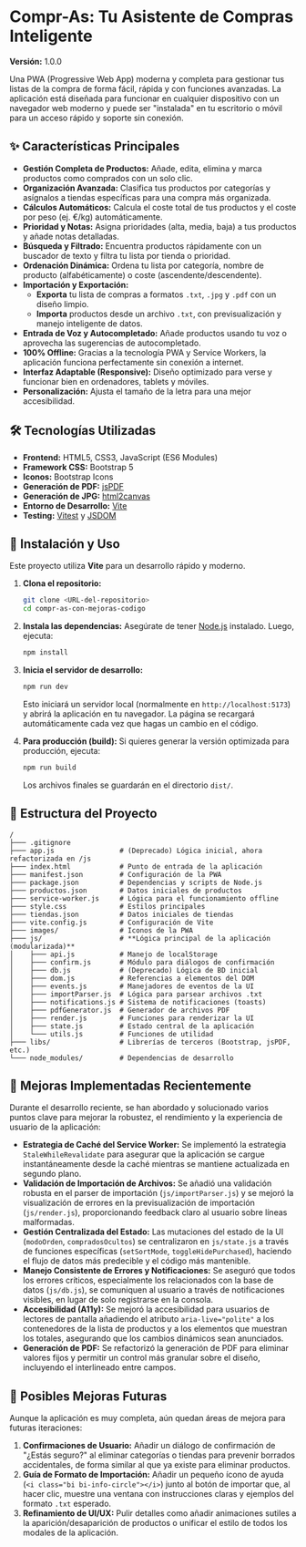 # Compr-As: Tu Asistente de Compras Inteligente

**Versión:** 1.0.0

Una PWA (Progressive Web App) moderna y completa para gestionar tus listas de la compra de forma fácil, rápida y con funciones avanzadas. La aplicación está diseñada para funcionar en cualquier dispositivo con un navegador web moderno y puede ser "instalada" en tu escritorio o móvil para un acceso rápido y soporte sin conexión.

## ✨ Características Principales

- **Gestión Completa de Productos:** Añade, edita, elimina y marca productos como comprados con un solo clic.
- **Organización Avanzada:** Clasifica tus productos por categorías y asígnalos a tiendas específicas para una compra más organizada.
- **Cálculos Automáticos:** Calcula el coste total de tus productos y el coste por peso (ej. €/kg) automáticamente.
- **Prioridad y Notas:** Asigna prioridades (alta, media, baja) a tus productos y añade notas detalladas.
- **Búsqueda y Filtrado:** Encuentra productos rápidamente con un buscador de texto y filtra tu lista por tienda o prioridad.
- **Ordenación Dinámica:** Ordena tu lista por categoría, nombre de producto (alfabéticamente) o coste (ascendente/descendente).
- **Importación y Exportación:**
    - **Exporta** tu lista de compras a formatos `.txt`, `.jpg` y `.pdf` con un diseño limpio.
    - **Importa** productos desde un archivo `.txt`, con previsualización y manejo inteligente de datos.
- **Entrada de Voz y Autocompletado:** Añade productos usando tu voz o aprovecha las sugerencias de autocompletado.
- **100% Offline:** Gracias a la tecnología PWA y Service Workers, la aplicación funciona perfectamente sin conexión a internet.
- **Interfaz Adaptable (Responsive):** Diseño optimizado para verse y funcionar bien en ordenadores, tablets y móviles.
- **Personalización:** Ajusta el tamaño de la letra para una mejor accesibilidad.

## 🛠️ Tecnologías Utilizadas

- **Frontend:** HTML5, CSS3, JavaScript (ES6 Modules)
- **Framework CSS:** Bootstrap 5
- **Iconos:** Bootstrap Icons
- **Generación de PDF:** [jsPDF](https://github.com/parallax/jsPDF)
- **Generación de JPG:** [html2canvas](https://html2canvas.hertzen.com/)
- **Entorno de Desarrollo:** [Vite](https://vitejs.dev/)
- **Testing:** [Vitest](https://vitest.dev/) y [JSDOM](https://github.com/jsdom/jsdom)

## 🚀 Instalación y Uso

Este proyecto utiliza **Vite** para un desarrollo rápido y moderno.

1.  **Clona el repositorio:**
    ```bash
    git clone <URL-del-repositorio>
    cd compr-as-con-mejoras-codigo
    ```

2.  **Instala las dependencias:**
    Asegúrate de tener [Node.js](https://nodejs.org/) instalado. Luego, ejecuta:
    ```bash
    npm install
    ```

3.  **Inicia el servidor de desarrollo:**
    ```bash
    npm run dev
    ```
    Esto iniciará un servidor local (normalmente en `http://localhost:5173`) y abrirá la aplicación en tu navegador. La página se recargará automáticamente cada vez que hagas un cambio en el código.

4.  **Para producción (build):**
    Si quieres generar la versión optimizada para producción, ejecuta:
    ```bash
    npm run build
    ```
    Los archivos finales se guardarán en el directorio `dist/`.

## 📂 Estructura del Proyecto

```
/
├─── .gitignore
├─── app.js                # (Deprecado) Lógica inicial, ahora refactorizada en /js
├─── index.html            # Punto de entrada de la aplicación
├─── manifest.json         # Configuración de la PWA
├─── package.json          # Dependencias y scripts de Node.js
├─── productos.json        # Datos iniciales de productos
├─── service-worker.js     # Lógica para el funcionamiento offline
├─── style.css             # Estilos principales
├─── tiendas.json          # Datos iniciales de tiendas
├─── vite.config.js        # Configuración de Vite
├─── images/               # Iconos de la PWA
├─── js/                   # **Lógica principal de la aplicación (modularizada)**
│    ├─── api.js           # Manejo de localStorage
│    ├─── confirm.js       # Módulo para diálogos de confirmación
│    ├─── db.js            # (Deprecado) Lógica de BD inicial
│    ├─── dom.js           # Referencias a elementos del DOM
│    ├─── events.js        # Manejadores de eventos de la UI
│    ├─── importParser.js  # Lógica para parsear archivos .txt
│    ├─── notifications.js # Sistema de notificaciones (toasts)
│    ├─── pdfGenerator.js  # Generador de archivos PDF
│    ├─── render.js        # Funciones para renderizar la UI
│    ├─── state.js         # Estado central de la aplicación
│    └─── utils.js         # Funciones de utilidad
├─── libs/                 # Librerías de terceros (Bootstrap, jsPDF, etc.)
└─── node_modules/         # Dependencias de desarrollo
```

## 🚀 Mejoras Implementadas Recientemente

Durante el desarrollo reciente, se han abordado y solucionado varios puntos clave para mejorar la robustez, el rendimiento y la experiencia de usuario de la aplicación:

*   **Estrategia de Caché del Service Worker:** Se implementó la estrategia `StaleWhileRevalidate` para asegurar que la aplicación se cargue instantáneamente desde la caché mientras se mantiene actualizada en segundo plano.
*   **Validación de Importación de Archivos:** Se añadió una validación robusta en el parser de importación (`js/importParser.js`) y se mejoró la visualización de errores en la previsualización de importación (`js/render.js`), proporcionando feedback claro al usuario sobre líneas malformadas.
*   **Gestión Centralizada del Estado:** Las mutaciones del estado de la UI (`modoOrden`, `compradosOcultos`) se centralizaron en `js/state.js` a través de funciones específicas (`setSortMode`, `toggleHidePurchased`), haciendo el flujo de datos más predecible y el código más mantenible.
*   **Manejo Consistente de Errores y Notificaciones:** Se aseguró que todos los errores críticos, especialmente los relacionados con la base de datos (`js/db.js`), se comuniquen al usuario a través de notificaciones visibles, en lugar de solo registrarse en la consola.
*   **Accesibilidad (A11y):** Se mejoró la accesibilidad para usuarios de lectores de pantalla añadiendo el atributo `aria-live="polite"` a los contenedores de la lista de productos y a los elementos que muestran los totales, asegurando que los cambios dinámicos sean anunciados.
*   **Generación de PDF:** Se refactorizó la generación de PDF para eliminar valores fijos y permitir un control más granular sobre el diseño, incluyendo el interlineado entre campos.

## 🔮 Posibles Mejoras Futuras

Aunque la aplicación es muy completa, aún quedan áreas de mejora para futuras iteraciones:

1.  **Confirmaciones de Usuario:** Añadir un diálogo de confirmación de "¿Estás seguro?" al eliminar categorías o tiendas para prevenir borrados accidentales, de forma similar al que ya existe para eliminar productos.
2.  **Guía de Formato de Importación:** Añadir un pequeño ícono de ayuda (`<i class="bi bi-info-circle"></i>`) junto al botón de importar que, al hacer clic, muestre una ventana con instrucciones claras y ejemplos del formato `.txt` esperado.
3.  **Refinamiento de UI/UX:** Pulir detalles como añadir animaciones sutiles a la aparición/desaparición de productos o unificar el estilo de todos los modales de la aplicación.

